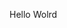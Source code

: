 Hello Wolrd



















































































































































































































































































































































































































































































































































































































































































































































































































































































































































































































































































































































































































































































































































































































































































































































































































































































































































































































































































































































































